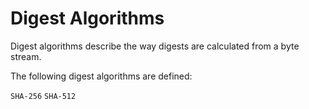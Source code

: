 # Digest Algorithms

Digest algorithms describe the way digests are calculated from a byte stream.

The following digest algorithms are defined:

`SHA-256`
`SHA-512`